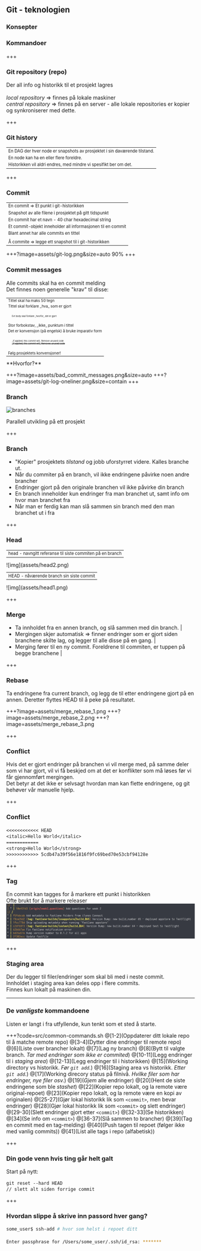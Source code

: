 ## Git - teknologien
### Konsepter
### Kommandoer

+++

### Git repository (repo)

Der all info og historikk til et prosjekt lagres<br><br>
_local repository_ => finnes på lokale maskiner<br>
_central repository_ => finnes på en server - alle lokale repositories er kopier og synkroniserer med dette.

+++

### Git history

<table style="font-size: 0.8em">
<tr class="fragment"><td>En DAG der hver node er snapshots av prosjektet i sin daværende tilstand.</td></tr>
<tr class="fragment"><td>En node kan ha en eller flere foreldre.</td></tr>
<tr class="fragment"><td>Historikken vil aldri endres, med mindre vi spesifikt ber om det.</td></tr>
</table>

+++

### Commit

<table style="font-size: 0.8em">
<tr class="fragment"><td>En commit => Et punkt i git-historikken</td></tr>
<tr class="fragment"><td>Snapshot av alle filene i prosjektet på gitt tidspunkt</td></tr>
<tr class="fragment"><td>En commit har et navn - 40 char hexadecimal string</td></tr>
<tr class="fragment"><td>Et commit-objekt inneholder all informasjonen til en commit</td></tr>
<tr class="fragment"><td>Blant annet har alle commits en tittel</td></tr>
<tr><td></td></tr>
<tr class="fragment"><td>Å commite => legge ett snapshot til i git-historikken</td></tr>
</table>

+++?image=assets/git-log.png&size=auto 90%
+++

### Commit messages

Alle commits skal ha en commit melding<br>
Det finnes noen generelle "krav" til disse:

<table style="font-size: 0.7em">
<tr class="fragment"><td>Tittel skal ha maks 50 tegn</td></tr>
<tr class="fragment"><td>Tittel skal forklare _hva_ som er gjort</td></tr>
<tr class="fragment"><td style="padding:15px; font-size: 0.6em">Evt body skal forklare _hvorfor_ det er gjort</td></tr>
<tr class="fragment"><td>Stor forbokstav, _ikke_ punktum i tittel</td></tr>
<tr class="fragment"><td>Det er konvensjon (på engelsk) å bruke imparativ form</td></tr>
<tr class="fragment"><td style="padding:15px; font-size: 0.6em">_If applied, this commit will_ Remove unused code<br><strike>_If applied, this commit will_ Removes unused code</strike></td></tr>
<tr class="fragment"><td>Følg prosjektets konvensjoner!</td></tr>
</table>

<span class="fragment">
**Hvorfor?**
</span>

+++?image=assets/bad_commit_messages.png&size=auto
+++?image=assets/git-log-oneliner.png&size=contain
+++

### Branch
![branches](https://www.atlassian.com/dam/jcr:389059a7-214c-46a3-bc52-7781b4730301/hero.svg)

Parallell utvikling på ett prosjekt

+++
### Branch

*   "Kopier" prosjektets _tilstand_ og jobb uforstyrret videre. Kalles branche ut.
*   Når du commiter på en branch, vil ikke endringene påvirke noen andre brancher
*   Endringer gjort på den originale branchen vil ikke påvirke din branch
*   En branch inneholder kun endringer fra man branchet ut, samt info om hvor man branchet fra
*   Når man er ferdig kan man slå sammen sin branch med den man branchet ut i fra

+++

### Head

<table style="font-size: 0.8em">
<tr class="fragment"><td>head - navngitt referanse til siste commiten på en branch</td></tr>
</table>
![img](assets/head2.png)
<table style="font-size: 0.8em">
<tr class="fragment"><td>HEAD - nåværende branch sin siste commit</td></tr>
</table>
![img](assets/head1.png)

+++

### Merge

* Ta innholdet fra en annen branch, og slå sammen med din branch. |
* Mergingen skjer automatisk => finner endringer som er gjort siden branchene skilte lag, og legger til alle disse på en gang. |
* Merging fører til en ny commit. Foreldrene til commiten, er tuppen på begge branchene |

+++

### Rebase

Ta endringene fra current branch, og legg de til etter endringene gjort på en annen. Deretter flyttes HEAD til å peke på resultatet.

+++?image=assets/merge_rebase_1.png
+++?image=assets/merge_rebase_2.png
+++?image=assets/merge_rebase_3.png

+++

### Conflict

Hvis det er gjort endringer på branchen vi vil merge med, på samme deler som vi har gjort, vil vi få beskjed om at det er konflikter som må løses før vi får gjennomført mergingen.<br>
Det betyr at det ikke er selvsagt hvordan man kan flette endringene, og git behøver vår manuelle hjelp.

+++
### Conflict
```
<<<<<<<<<<<< HEAD
<italic>Hello World</italic>
============
<strong>Hello World</strong>
>>>>>>>>>>>> 5cdb47a39f56e1816f9fc69bed70e53cbf94128e
```

+++

### Tag

En commit kan tagges for å markere ett punkt i historikken<br>
Ofte brukt for å markere releaser<br>
![tag](assets/tags.png)

+++

### Staging area

Der du legger til filer/endringer som skal bli med i neste commit.<br>
Innholdet i staging area kan deles opp i flere commits.<br>
Finnes kun lokalt på maskinen din.

---

### De _vanligste_ kommandoene
Listen er langt i fra utfyllende, kun tenkt som et sted å starte.

+++?code=src/common-commands.sh
@[1-2](Oppdaterer ditt lokale repo til å matche remote repo)
@[3-4](Dytter dine endringer til remote repo)
@[6](Liste over brancher lokalt)
@[7](Lag ny branch)
@[8](Bytt til valgte branch. _Tar med endringer som ikke er commited_)
@[10-11](Legg endringer til i _staging area_)
@[12-13](Legg endringer til i historikken)
@[15](Working directory vs historikk. _Før `git add`._)
@[16](Staging area vs historikk. _Etter `git add`._)
@[17](Working direcory status på filnivå. _Hvilke filer som har endringer, nye filer osv._)
@[19](_Gjem_ alle endringer)
@[20](Hent de siste endringene som ble _stashet_)
@[22](Kopier repo lokalt, og la remote være original-repoet)
@[23](Kopier repo lokalt, og la remote være en kopi av originalen)
@[25-27](Gjør lokal historikk lik som `<commit>`, men bevar endringer)
@[28](Gjør lokal historikk lik som `<commit>` og slett endringer)
@[29-30](Slett endringer gjort etter `<commit>`)
@[32-33](Se historikken)
@[34](Se info om `<commit>`)
@[36-37](Slå sammen to brancher)
@[39](Tag en commit med en tag-melding)
@[40](Push tagen til repoet (følger ikke med vanlig commits))
@[41](List alle tags i repo (alfabetisk))

+++

### Din gode venn hvis ting går helt galt

Start på nytt:

```
git reset --hard HEAD
// slett alt siden forrige commit
```

+++

### Hvordan slippe å skrive inn passord hver gang?

```sh
some_user$ ssh-add # hvor som helst i repoet ditt

Enter passphrase for /Users/some_user/.ssh/id_rsa: *******
```

